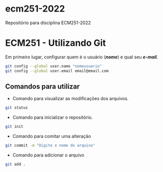 # ecm251-2022
Repositório para disciplina ECM251-2022
# ECM251 - Utilizando Git

Em primeiro lugar, configurar quem é o usuário (***nome***) e qual seu ***e-mail***.

```bash
git config --global user.name "nomeusuario"
git config --global user.email email@email.com
```

## Comandos para utilizar 

- Comando para visualizar as modificações dos arquivos.

```bash
git status 
```

- Comando para inicializar o repositório.
```bash
git init
```
- Comando para comitar uma alteração

```bash
git commit -m "Digite o nome do arquivo"
```
- Comando para adicionar o arquivo

```bash
git add .
```